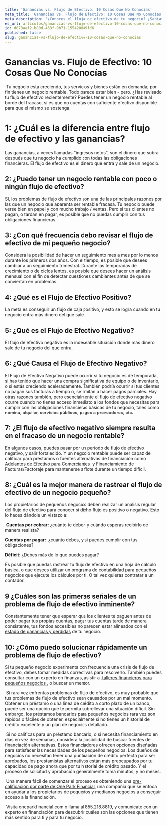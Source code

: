 ```yaml
---
title: 'Ganancias vs. Flujo de Efectivo: 10 Cosas Que No Conocías'
meta_title: 'Ganancias vs. Flujo de Efectivo: 10 Cosas Que No Conocías'
meta_description: '¿Conoces el flujo de efectivo de tu negocio? ¿Sabias que puedes tenger un negocio rentable al borde del fracaso? Estas son 10 cosas que no conocías del flujo de efectivo'
es_url: articulos/ganancias-vs-flujo-de-efectivo-10-cosas-que-no-conocias
id: d873aaf2-b80d-433f-9b71-155428d89fd6
published: false
slug: ganancias-vs-flujo-de-efectivo-10-cosas-que-no-conocias
---
```

<h1>Ganancias vs. Flujo de Efectivo: 10 Cosas Que No Conoc&iacute;as</h1>

<p>&nbsp;Tu negocio est&aacute; creciendo, tus servicios y bienes est&aacute;n en demanda; por fin tienes un negocio rentable. Todo parece estar bien - pero. &iquest;Has revisado tu flujo de efectivo recientemente? Puedes tener un negocio rentable al borde del fracaso, si es que no cuentas con suficiente efectivo disponible para que el mismo se sostenga.</p>

<h1>1: &iquest;Cu&aacute;l es la diferencia entre flujo de efectivo y las ganancias?</h2>

<p>Las ganancias, a veces llamadas "ingresos netos", son el dinero que sobra despu&eacute;s que tu negocio ha cumplido con todas las obligaciones financieras. El flujo de efectivo es el dinero que entra y sale de un negocio.</p>

<h2>2: &iquest;Puedo tener un negocio rentable con poco o ning&uacute;n flujo de efectivo?</h2>
  
<p>S&iacute;, los problemas de flujo de efectivo son una de las principales razones por las que un negocio que aparenta ser rentable fracasa. Tu negocio puede verse bien en papel y con mucho trabajo / ventas. Pero si tus clientes no pagan, o tardan en pagar, es posible que no puedas cumplir con tus obligaciones financieras.</p>

<h2>3: &iquest;Con qu&eacute; frecuencia debo revisar el flujo de efectivo de mi peque&ntilde;o negocio? </h2>

<p>Considera la posibilidad de hacer un seguimiento mes a mes por lo menos durante los primeros dos a&ntilde;os. Con el tiempo, es posible que desees cambiar a un seguimiento trimestral. Durante las temporadas de crecimiento o de ciclos lentos, es posible que desees hacer un an&aacute;lisis mensual con el fin de detectar cuestiones cambiantes antes de que se conviertan en problemas.</p>

<h2>4: &iquest;Qu&eacute; es el Flujo de Efectivo Positivo?</h2>

<p>La meta es conseguir un flujo de caja positivo, y esto se logra cuando en tu negocio entra m&aacute;s dinero del que sale.</p>

<h2>5: &iquest;Qu&eacute; es el Flujo de Efectivo Negativo? </h2>

<p>El flujo de efectivo negativo es la indeseable situaci&oacute;n donde m&aacute;s dinero sale de tu negocio del que entra.</p>

<h2>6: &iquest;Qu&eacute; Causa el Flujo de Efectivo Negativo?</h2>

<p>El Flujo de Efectivo Negativo puede ocurrir si tu negocio es de temporada, si has tenido que hacer una compra significativa de equipo o de inventario, o si est&aacute;s creciendo aceleradamente. Tambi&eacute;n podr&iacute;a ocurrir si tus clientes no pagan sus facturas a tiempo o, se limitan a hacer pagos parciales. Hay otras razones tambi&eacute;n, pero esencialmente el flujo de efectivo negativo ocurre cuando no tienes acceso inmediato a los fondos que necesitas para cumplir con las obligaciones financieras b&aacute;sicas de tu negocio, tales como n&oacute;mina, alquiler, servicios p&uacute;blicos, pagos a proveedores, etc.</p>

<h2>7: &iquest;El flujo de efectivo negativo siempre resulta en el fracaso de un negocio rentable? </h2>

<p>En algunos casos, puedes pasar por un per&iacute;odo de flujo de efectivo negativo, y salir fortalecido. Y un negocio rentable puede ser capaz de calificar para pr&eacute;stamos o fuentes alternativas de financiaci&oacute;n como <a href="https://www.oneparkfinancial.com/es/articulos/adelantos-comerciales-en-efectivo-mca-proporcionan-efectivo-para-negocios">Adelantos de Efectivo para Comerciantes </a>&nbsp;y Financiamiento de Facturas/Factoraje para mantenerse a flote durante un tiempo dif&iacute;cil.</p>

<h2>8: &iquest;Cu&aacute;l es la mejor manera de rastrear el flujo de efectivo de un negocio peque&ntilde;o?</h2>

<p>Los propietarios de peque&ntilde;os negocios deben realizar un an&aacute;lisis regular del flujo de efectivo para conocer si dicho flujo es positivo o negativo. Esto lo haces d&aacute;ndole un vistazo a:</p>
<p>&nbsp;<strong>Cuentas por cobrar:</strong> &iquest;cu&aacute;nto te deben y cu&aacute;ndo esperas recibirlo de manera realista?</p>

<p><strong>Cuentas por pagar: </strong>&nbsp;&iquest;cu&aacute;nto debes, y si puedes cumplir con tus obligaciones?</p>

<p><strong>D&eacute;ficit</strong>: &iquest;Debes m&aacute;s de lo que puedes pagar?</p>

<p>Es posible que puedas rastrear tu flujo de efectivo en una hoja de c&aacute;lculo b&aacute;sica, o que desees utilizar un programa de contabilidad para peque&ntilde;os negocios que ejecute los c&aacute;lculos por ti. O tal vez quieras contratar a un contador.</p>

<h2>9 &iquest;Cu&aacute;les son las primeras se&ntilde;ales de un problema de flujo de efectivo inminente?</h2>

<p>Constantemente tener que esperar que los clientes te paguen antes de poder pagar tus propias cuentas, pagar tus cuentas tarde de manera consistente, tus fondos accesibles no parecen estar alineados con el <a href="https://www.oneparkfinancial.com/es/articulos/entendiendo-el-estado-de-perdidas-y-ganancias">estado de ganancias y p&eacute;rdidas</a> de tu negocio.</p>

<h2>10: &iquest;C&oacute;mo puedo solucionar r&aacute;pidamente un problema de flujo de efectivo?</h2>

<p>Si tu peque&ntilde;o negocio experimenta con frecuencia una crisis de flujo de efectivo, debes tomar medidas correctivas para resolverlo. Tambi&eacute;n puedes consultar con un experto en finanzas, asistir a <a href="https://www.sba.gov/learning-center">&nbsp;talleres financieros para peque&ntilde;os negocios </a>, o buscar un mentor.</p>

<p>&nbsp;Si rara vez enfrentas problemas de flujo de efectivo, es muy probable que tus problemas de flujo de efectivo sean causados por un mal momento. Obtener un pr&eacute;stamo o una l&iacute;nea de cr&eacute;dito a corto plazo de un banco, puede ser una opci&oacute;n que te permita sobrellevar una situaci&oacute;n dif&iacute;cil. Sin embargo, los pr&eacute;stamos bancarios para peque&ntilde;os negocios rara vez son r&aacute;pidos o f&aacute;ciles de obtener, especialmente si no tienes un historial de cr&eacute;dito excelente y un plan de negocios detallado.</p>

<p>&nbsp;Si no calificas para un pr&eacute;stamo bancario, o si necesita financiamiento en d&iacute;as en vez de semanas, considera la posibilidad de buscar fuentes de financiaci&oacute;n alternativas. Estos financiadores ofrecen opciones dise&ntilde;adas para satisfacer las necesidades de los peque&ntilde;os negocios. Los due&ntilde;os de negocios no necesitan tener una puntuaci&oacute;n de cr&eacute;dito perfecta para ser aprobados, los prestamistas alternativos est&aacute;n m&aacute;s preocupados por tu capacidad de pago ahora que por tu historial de cr&eacute;dito pasado. Y el proceso de solicitud y aprobaci&oacute;n generalmente toma minutos, y no meses.</p>

<p>&nbsp;Una manera f&aacute;cil de comenzar el proceso es obteniendo una <a href="https://www.oneparkfinancial.com/es/preaprob">pre-calificaci&oacute;n por parte de One Park Financial</a>, una compa&ntilde;&iacute;a que se enfoca en ayudar a los propietarios de peque&ntilde;os y medianos negocios a conseguir acceso a la financiaci&oacute;n.</p>

<p>&nbsp;Visita oneparkfinancial.com o llama al 855.218.8819, y comun&iacute;cate con un experto en financiaci&oacute;n para descubrir cu&aacute;les son las opciones que tienen m&aacute;s sentido para ti y para tu negocio.</p>